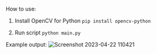 How to use:

1. Install OpenCV for Python
`pip install opencv-python`

2. Run script
`python main.py`


Example output:
![Screenshot 2023-04-22 110421](https://user-images.githubusercontent.com/25552173/233808630-b1980450-9c33-4a3f-99d1-a45f1c081066.png)
